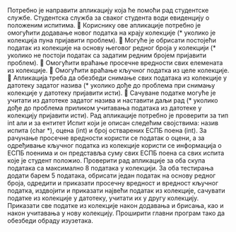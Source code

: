 Потребно је направити апликацију која ће помоћи рад студентске службе. Студентска служба
за сваког студента води евиденцију о положеним испитима.
 Кориснику ове апликације потребно је омогућити додавање новог податка на крају
колекције (* уколико је колекција пуна пријавити проблем).
 Могуће је обрисати постојећи податак из колекције на основу његовог редног броја у
колекцији (* уколико не постоји податак са задатим редним бројем пријавити
проблем).
 Омогућити враћање просечне вредности свих елемената из колекције.
 Омогућити враћање кључног податка из целе колекције.
 Апликација треба да обезбеди снимање свих података из колекције у датотеку задатог
назива (* уколико дође до проблема при снимању колекције у датотеку пријавити
исти).
 Сачуване податке могуће је учитати из датотеке задатог назива и наставити даљи рад
(* уколико дође до проблема приликом учитавања података из датотеке у колекцију
пријавити исти).
Рад апликације потребно је проверити за тип int али и за ентитет Испит који је описан
следећим својствима: назив испита (char *), оцена (int) и број остварених ЕСПБ поена
(int). За рачунање просечне вредности користи се податак о оцени, а за одређивање
кључног податка из колекције користи се информација о ЕСПБ поенима и он представља
суму свих ЕСПБ поена са свих испита које је студент положио.
Проверити рад апликације за оба скупа података са максимално 8 података у колекцији. За
оба тестирања додати барем 5 података, обрисати један податак на основу редног броја,
одредити и приказати просечну вредност и вредност кључног податка, издвојити и приказати
највећи податак из колекције, сачувати податке из колекције у датотеку, учитати их у другу
колекцију. Приказати све податке из колекције након додавања и брисања, као и након
учитавања у нову колекцију. Проширити главни програм тако да обезбеди обраду изузетака.
